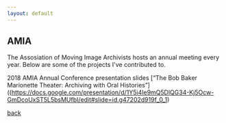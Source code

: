 ```yaml
---
layout: default
---
```


## AMIA

The Assosiation of Moving Image Archivists hosts an annual meeting every year. Below are some of the projects I've contributed to.

2018 AMIA Annual Conference presentation slides
[“The Bob Baker Marionette Theater: Archiving with Oral Histories”]((https://docs.google.com/presentation/d/1Y5i4Ie9mQ5DlQG34-Kj5Ocw-GmDcoUxST5L5bsMUfbI/edit#slide=id.g47202d919f_0_1)



[back](./projects)

